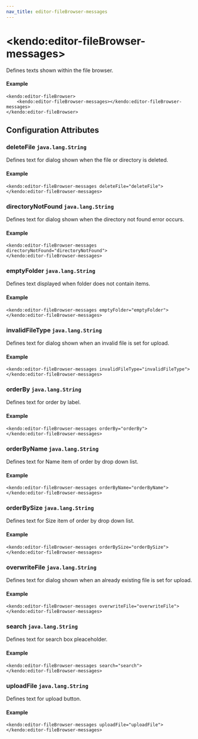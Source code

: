 ```yaml
---
nav_title: editor-fileBrowser-messages
---
```


# \<kendo:editor-fileBrowser-messages\>

Defines texts shown within the file browser.

#### Example
    <kendo:editor-fileBrowser>
        <kendo:editor-fileBrowser-messages></kendo:editor-fileBrowser-messages>
    </kendo:editor-fileBrowser>

## Configuration Attributes

### deleteFile `java.lang.String`

Defines text for dialog shown when the file or directory is deleted.

#### Example
    <kendo:editor-fileBrowser-messages deleteFile="deleteFile">
    </kendo:editor-fileBrowser-messages>

### directoryNotFound `java.lang.String`

Defines text for dialog shown when the directory not found error occurs.

#### Example
    <kendo:editor-fileBrowser-messages directoryNotFound="directoryNotFound">
    </kendo:editor-fileBrowser-messages>

### emptyFolder `java.lang.String`

Defines text displayed when folder does not contain items.

#### Example
    <kendo:editor-fileBrowser-messages emptyFolder="emptyFolder">
    </kendo:editor-fileBrowser-messages>

### invalidFileType `java.lang.String`

Defines text for dialog shown when an invalid file is set for upload.

#### Example
    <kendo:editor-fileBrowser-messages invalidFileType="invalidFileType">
    </kendo:editor-fileBrowser-messages>

### orderBy `java.lang.String`

Defines text for order by label.

#### Example
    <kendo:editor-fileBrowser-messages orderBy="orderBy">
    </kendo:editor-fileBrowser-messages>

### orderByName `java.lang.String`

Defines text for Name item of order by drop down list.

#### Example
    <kendo:editor-fileBrowser-messages orderByName="orderByName">
    </kendo:editor-fileBrowser-messages>

### orderBySize `java.lang.String`

Defines text for Size item of order by drop down list.

#### Example
    <kendo:editor-fileBrowser-messages orderBySize="orderBySize">
    </kendo:editor-fileBrowser-messages>

### overwriteFile `java.lang.String`

Defines text for dialog shown when an already existing file is set for upload.

#### Example
    <kendo:editor-fileBrowser-messages overwriteFile="overwriteFile">
    </kendo:editor-fileBrowser-messages>

### search `java.lang.String`

Defines text for search box pleaceholder.

#### Example
    <kendo:editor-fileBrowser-messages search="search">
    </kendo:editor-fileBrowser-messages>

### uploadFile `java.lang.String`

Defines text for upload button.

#### Example
    <kendo:editor-fileBrowser-messages uploadFile="uploadFile">
    </kendo:editor-fileBrowser-messages>

